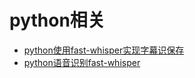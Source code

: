 # python相关
- [python使用fast-whisper实现字幕识保存](./python使用fast-whisper实现字幕识别.md)
- [python语音识别fast-whisper](./python语音识别fast-whisper.md)
